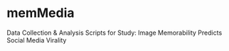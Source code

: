 # memMedia
Data Collection & Analysis Scripts for Study: Image Memorability Predicts Social Media Virality
